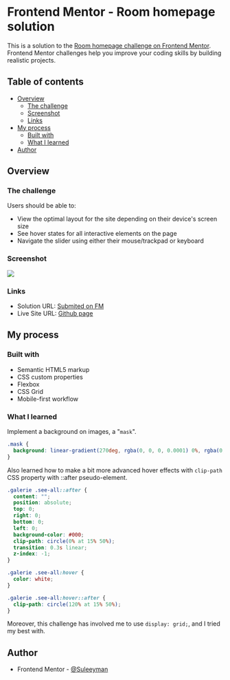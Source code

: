 # Frontend Mentor - Room homepage solution

This is a solution to the [Room homepage challenge on Frontend Mentor](https://www.frontendmentor.io/challenges/room-homepage-BtdBY_ENq). Frontend Mentor challenges help you improve your coding skills by building realistic projects. 

## Table of contents

- [Overview](#overview)
  - [The challenge](#the-challenge)
  - [Screenshot](#screenshot)
  - [Links](#links)
- [My process](#my-process)
  - [Built with](#built-with)
  - [What I learned](#what-i-learned)
- [Author](#author)

## Overview

### The challenge

Users should be able to:

- View the optimal layout for the site depending on their device's screen size
- See hover states for all interactive elements on the page
- Navigate the slider using either their mouse/trackpad or keyboard

### Screenshot

![](./screenshot.png)

### Links

- Solution URL: [Submited on FM](https://www.frontendmentor.io/solutions/loopstudios-with-basic-scss-and-display-grid-1aXYoPNF-)
- Live Site URL: [Github page](https://suleeyman.github.io/FM-4-Loopstudios/)

## My process

### Built with

- Semantic HTML5 markup
- CSS custom properties
- Flexbox
- CSS Grid
- Mobile-first workflow

### What I learned

Implement a background on images, a "`mask`".

```css
.mask {
  background: linear-gradient(270deg, rgba(0, 0, 0, 0.0001) 0%, rgba(0, 0, 0, 0.601863) 100%);
}
```
Also learned how to make a bit more advanced hover effects with `clip-path` CSS property with ::after pseudo-element.

```css
.galerie .see-all::after {
  content: "";
  position: absolute;
  top: 0;
  right: 0;
  bottom: 0;
  left: 0;
  background-color: #000;
  clip-path: circle(0% at 15% 50%);
  transition: 0.3s linear;
  z-index: -1;
}

.galerie .see-all:hover {
  color: white;
}

.galerie .see-all:hover::after {
  clip-path: circle(120% at 15% 50%);
}
```
Moreover, this challenge has involved me to use `display: grid;`, and I tried my best with.

## Author

- Frontend Mentor - [@Suleeyman](https://www.frontendmentor.io/profile/Suleeyman)
